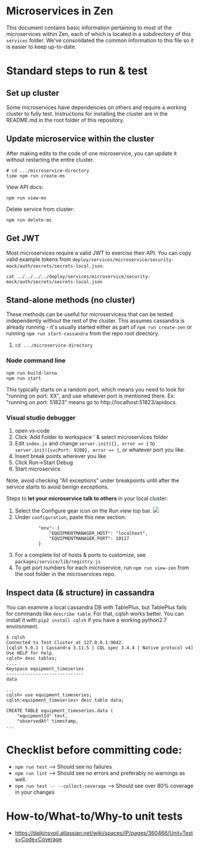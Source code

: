 # Microservices in Zen

This document contains basic information pertaining to most of the microservices within Zen, each of which is located in a subdirectory of this `services` folder. We've consolidated the common information to this file so it is easier to keep up-to-date.

# Standard steps to run & test

## Set up cluster

Some microservices have dependencies on others and require a working cluster to fully test. Instructions for installing the cluster are in the README.md in the root folder of this repository.

## Update microservice within the cluster

After making edits to the code of one microservice, you can update it without restarting the entire cluster.

```
# cd .../microservice-directory
time npm run create-ms
```

View API docs:

`npm run view-ms`

Delete service from cluster:

`npm run delete-ms`

## Get JWT

Most microservices require a valid JWT to exercise their API. You can copy valid example tokens from `deploy/services/microservice/security-mock/auth/secrets/secrets-local.json`.

```
cat ../../../../deploy/services/microservice/security-mock/auth/secrets/secrets-local.json
```

## Stand-alone methods (no cluster)

These methods can be useful for microservicess that can be tested independently without the rest of the cluster. This assumes cassandra is already running - it's usually started either as part of `npm run create-zen` or running `npm run start-cassandra` from the repo root directory.

1. `cd .../microservice-directory`

### Node command line

```
npm run build-lerna
npm run start
```

This typically starts on a random port, which means you need to look for "running on port: XX", and use whatever port is mentioned there. Ex: "running on port: 51823" means go to http://localhost:51823/apidocs.

### Visual studio debugger

1. open vs-code
2. Click 'Add Folder to workspace ' & select microservices folder
3. Edit `index.js` and change `server.init({}, error => {` to `server.init({svcPort: 9200}, error => {`, or whatever port you like.
4. Insert break points wherever you like
5. Click Run->Start Debug
6. Start microservice.

Note, avoid checking "All exceptions" under breakpoints until after the service starts to avoid benign exceptions.

Steps to **let your microservice talk to others** in your local cluster:

1. Select the Configure gear icon on the Run view top bar.
   ![](https://code.visualstudio.com/assets/docs/editor/debugging/launch-configuration.png)
2. Under `configuration`, paste this new section:

```
            "env": {
                "EQUIPMENTMANAGER_HOST": "localhost",
                "EQUIPMENTMANAGER_PORT": 10117
            }
```

3. For a complete list of hosts & ports to customize, see `packages/service/lib/registry.js`
4. To get port numbers for each microservice, run `npm run view-zen` from the root folder in the microservices repo.

## Inspect data (& structure) in cassandra

You can examine a local cassandra DB with TablePlus, but TablePlus fails for commands like `describe table`. For that, cqlsh works better. You can install it with `pip2 install cqlsh` if you have a working python2.7 environment.

```
$ cqlsh
Connected to Test Cluster at 127.0.0.1:9042.
[cqlsh 5.0.1 | Cassandra 3.11.5 | CQL spec 3.4.4 | Native protocol v4]
Use HELP for help.
cqlsh> desc tables;
....
Keyspace equipment_timeseries
-----------------------------
data

...
cqlsh> use equipment_timeseries;
cqlsh:equipment_timeseries> desc table data;

CREATE TABLE equipment_timeseries.data (
    "equipmentId" text,
    "observedAt" timestamp,
...
```

# Checklist before committing code:

-   `npm run test` --> Should see no failures
-   `npm run lint` --> Should see no errors and preferably no warnings as well.
-   `npm run test -- --collect-coverage` --> Should see over 80% coverage in your changes

# How-to/What-to/Why-to unit tests

-   https://daikinsvoil.atlassian.net/wiki/spaces/IP/pages/360466/Unit+Tests+Code+Coverage
